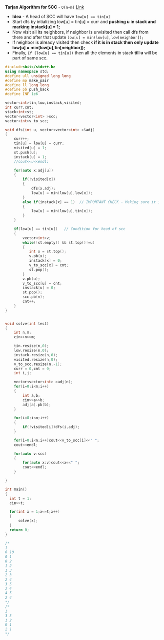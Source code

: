 
**Tarjan Algorithm for SCC** - `O(n+m)`
[Link](https://www.geeksforgeeks.org/tarjan-algorithm-find-strongly-connected-components/)
* **Idea** - A head of SCC will have `low[u] == tin[u]`
* Start dfs by intializing low[u] = tin[u] = curr and **pushing u in stack and marking instack[u] = 1;**
* Now visit all its neighbors, if neighbor is unvisited then call dfs from there and after that update `low[u] = min(low[u],low[neighbor]);`
* If neighbor is already visited then check **if it is in stack then only update low[u] = min(low[u],tin[neighbor]);**
* Finally, `If (low[u] == tin[u])` then all the elements in stack **till u** will be part of same scc.

```c++
#include<bits/stdc++.h>
using namespace std;
#define ull unsigned long long
#define mp make_pair
#define ll long long
#define pb push_back
#define INF 1e6

vector<int>tin,low,instack,visited;
int curr,cnt;
stack<int>st;
vector<vector<int> >scc;
vector<int>v_to_scc;

void dfs(int u, vector<vector<int> >&adj)
{
    curr++;
    tin[u] = low[u] = curr;
    visited[u] = 1;
    st.push(u);
    instack[u] = 1;
    //cout<<u<<endl;

    for(auto x:adj[u])
    {
        if(!visited[x])
        {
            dfs(x,adj);
            low[u] = min(low[u],low[x]);
        }
        else if(instack[x] == 1)  // IMPORTANT CHECK - Making sure it is back-edge
        {
            low[u] = min(low[u],tin[x]);
        }
    }

    if(low[u] == tin[u])   // Condition for head of scc
    {
        vector<int>v;
        while(!st.empty() && st.top()!=u)
        {
           int x = st.top();
           v.pb(x);
           instack[x] = 0;
           v_to_scc[x] = cnt;
           st.pop();
        }
        v.pb(u);
        v_to_scc[u] = cnt;
        instack[u] = 0;
        st.pop();
        scc.pb(v);
        cnt++;
    }
}


void solve(int test)
{
    int n,m;
    cin>>n>>m;

    tin.resize(n,0);
    low.resize(n,0);
    instack.resize(n,0);
    visited.resize(n,0);
    v_to_scc.resize(n,-1);
    curr = 0,cnt = 0;
    int i,j;

    vector<vector<int> >adj(n);
    for(i=0;i<m;i++)
    {
        int a,b;
        cin>>a>>b;
        adj[a].pb(b);
    }

    for(i=0;i<n;i++)
    {
        if(!visited[i])dfs(i,adj);
    }

    for(i=0;i<n;i++)cout<<v_to_scc[i]<<" ";
    cout<<endl;

    for(auto v:scc)
    {
        for(auto x:v)cout<<x<<" ";
        cout<<endl;
    }

}

int main()
{
  int t = 1;
  cin>>t;

  for(int x = 1;x<=t;x++)
  {
      solve(x);
  }
  return 0;
}

/*
1
6 10
0 1
0 2
1 2
1 3
2 3
2 4
3 5
3 4
4 5
2 4
*/
/*
1
3 3
1 2
0 1
2 1
*/
```
